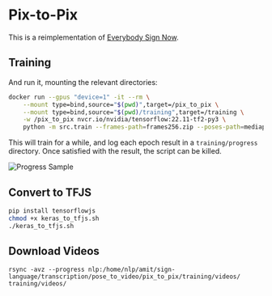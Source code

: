 # Pix-to-Pix

This is a reimplementation of [Everybody Sign Now](https://github.com/sign-language-processing/everybody-sign-now).

## Training

And run it, mounting the relevant directories:

```bash
docker run --gpus "device=1" -it --rm \
	--mount type=bind,source="$(pwd)",target=/pix_to_pix \
	--mount type=bind,source="$(pwd)/training",target=/training \
	-w /pix_to_pix nvcr.io/nvidia/tensorflow:22.11-tf2-py3 \
	python -m src.train --frames-path=frames256.zip --poses-path=mediapipe256.zip
```
 
This will train for a while, and log each epoch result in a `training/progress` directory. Once satisfied with the
result, the script can be killed.

![Progress Sample](figures/progress_sample.png)

## Convert to TFJS

```.bash
pip install tensorflowjs
chmod +x keras_to_tfjs.sh
./keras_to_tfjs.sh
```


## Download Videos

```
rsync -avz --progress nlp:/home/nlp/amit/sign-language/transcription/pose_to_video/pix_to_pix/training/videos/ training/videos/
```